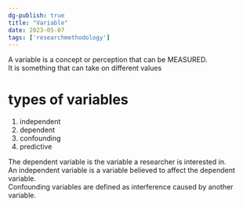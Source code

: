 ```yaml
---  
dg-publish: true  
title: "Variable"  
date: 2023-05-07  
tags: ['researchmethodology']  
---  
```

  
A variable is a concept or perception that can be MEASURED.   
It is something that can take on different values  
  
# types of variables  
1. independent  
2. dependent  
3. confounding  
4. predictive  
  
The dependent variable is the variable a researcher is interested in.   
An independent variable is a variable believed to affect the dependent variable.   
Confounding variables are defined as interference caused by another variable.  
